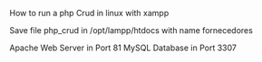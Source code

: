 How to run a php Crud in linux with xampp 

Save file php_crud in /opt/lampp/htdocs with name fornecedores 

Apache Web Server in Port 81
MySQL Database in Port 3307
